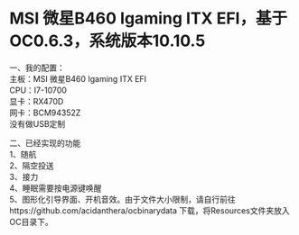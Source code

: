 # MSI 微星B460 Igaming ITX EFI，基于OC0.6.3，系统版本10.10.5<br/>
一、我的配置：<br/>
主板：MSI 微星B460 Igaming ITX EFI<br/>
CPU：I7-10700<br/>
显卡：RX470D<br/>
网卡：BCM94352Z<br/>
没有做USB定制<br/>


二、已经实现的功能<br/>
1、随航<br/>
2、隔空投送<br/>
3、接力<br/>
4、睡眠需要按电源键唤醒<br/>
5、图形化引导界面、开机音效。由于文件大小限制，请自行前往https://github.com/acidanthera/ocbinarydata
下载，将Resources文件夹放入OC目录下。
